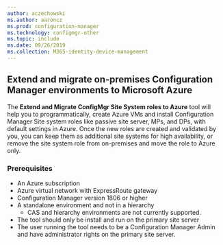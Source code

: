 ```yaml
---
author: aczechowski
ms.author: aaroncz
ms.prod: configuration-manager
ms.technology: configmgr-other
ms.topic: include
ms.date: 09/26/2019
ms.collection: M365-identity-device-management
---
```


## <a name="bkmk_Azure-migration"></a> Extend and migrate on-premises Configuration Manager environments to Microsoft Azure
<!--3556022-->

The **Extend and Migrate ConfigMgr Site System roles to Azure** tool will help you to programmatically, create Azure VMs and install Configuration Manager Site system roles like passive site server, MPs, and DPs, with default settings in Azure. Once the new roles are created and validated by you, you can keep them as additional site systems for high availability, or remove the site system role from on-premises and move the role to Azure only.

### Prerequisites

- An Azure subscription
- Azure virtual network with ExpressRoute gateway
- Configuration Manager version 1806 or higher
- A standalone environment and not in a hierarchy
  - CAS and hierarchy environments are not currently supported.
- The tool should only be install and run on the primary site server
- The user running the tool needs to be a Configuration Manager Admin and have administrator rights on the primary site server.


